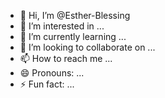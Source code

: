 - 👋 Hi, I’m @Esther-Blessing
- 👀 I’m interested in ...
- 🌱 I’m currently learning ...
- 💞️ I’m looking to collaborate on ...
- 📫 How to reach me ...
- 😄 Pronouns: ...
- ⚡ Fun fact: ...

<!---
Esther-Blessing/Esther-Blessing is a ✨ special ✨ repository because its `README.md` (this file) appears on your GitHub profile.
You can click the Preview link to take a look at your changes.
--->
